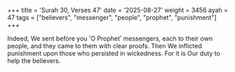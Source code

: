+++
title = 'Surah 30, Verses 47'
date = '2025-08-27'
weight = 3456
ayah = 47
tags = ["believers", "messenger", "people", "prophet", "punishment"]
+++

Indeed, We sent before you ˹O Prophet˺ messengers, each to their own people, and they came to them with clear proofs. Then We inflicted punishment upon those who persisted in wickedness. For it is Our duty to help the believers.